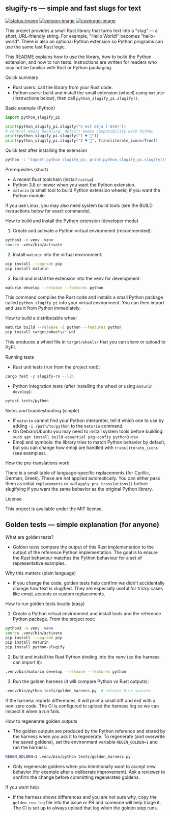 ## slugify-rs — simple and fast slugs for text

[![status-image]][status-link]
[![version-image]][version-link]
[![coverage-image]][coverage-link]

This project provides a small Rust library that turns text into a
"slug" — a short, URL-friendly string. For example, "Hello World!"
becomes "hello-world". There is also an optional Python extension so
Python programs can use the same fast Rust logic.

This README explains how to use the library, how to build the
Python extension, and how to run tests. Instructions are written for
readers who may not be familiar with Rust or Python packaging.

Quick summary

- Rust users: call the library from your Rust code.
- Python users: build and install the small extension (wheel) using
  `maturin` (instructions below), then call `python_slugify_pi.slugify()`.

Basic example (Python)

```python
import python_slugify_pi

print(python_slugify_pi.slugify("C'est déjà l'été!"))
# control emoji handling: default keeps compatibility with Python
print(python_slugify_pi.slugify("I ♥ 🚀"))
print(python_slugify_pi.slugify("I ♥ 🚀", transliterate_icons=True))
```

Quick test after installing the extension

```bash
python -c "import python_slugify_pi; print(python_slugify_pi.slugify(\"C'est déjà l'été!\"))"
```

Prerequisites (short)

- A recent Rust toolchain (install `rustup`).
- Python 3.8 or newer when you want the Python extension.
- `maturin` (a small tool to build Python extension wheels) if you
  want the Python module.

If you use Linux, you may also need system build tools (see the
BUILD instructions below for exact commands).

How to build and install the Python extension (developer mode)

1. Create and activate a Python virtual environment (recommended):

```bash
python3 -m venv .venv
source .venv/bin/activate
```

2. Install `maturin` into the virtual environment:

```bash
pip install --upgrade pip
pip install maturin
```

3. Build and install the extension into the venv for development:

```bash
maturin develop --release --features python
```

This command compiles the Rust code and installs a small Python package
called `python_slugify_pi` into your virtual environment. You can then
import and use it from Python immediately.

How to build a distributable wheel

```bash
maturin build --release -i python --features python
pip install target/wheels/*.whl
```

This produces a wheel file in `target/wheels/` that you can share or
upload to PyPI.

Running tests

- Rust unit tests (run from the project root):

```bash
cargo test -p slugify-rs --lib
```

- Python integration tests (after installing the wheel or using
  `maturin develop`):

```bash
pytest tests/python
```

Notes and troubleshooting (simple)

- If `maturin` cannot find your Python interpreter, tell it which one
  to use by adding `-i /path/to/python` to the `maturin` command.
- On Debian/Ubuntu you may need to install system tools before
  building: `sudo apt install build-essential pkg-config python3-dev`.
- Emoji and symbols: the library tries to match Python behavior by
  default, but you can change how emoji are handled with
  `transliterate_icons` (see examples).

How the pre-translations work

There is a small table of language-specific replacements (for
Cyrillic, German, Greek). These are not applied automatically. You can
either pass them as initial `replacements` or call
`apply_pre_translations()` before slugifying if you want the same
behavior as the original Python library.

License

This project is available under the MIT license.

Golden tests — simple explanation (for anyone)
------------------------------------------------

What are golden tests?

- Golden tests compare the output of this Rust implementation to the
  output of the reference Python implementation. The goal is to
  ensure the Rust behaviour matches the Python behaviour for a set
  of representative examples.

Why this matters (plain language)

- If you change the code, golden tests help confirm we didn't
  accidentally change how text is slugified. They are especially
  useful for tricky cases like emoji, accents or custom replacements.

How to run golden tests locally (easy)

1. Create a Python virtual environment and install tools and the
   reference Python package. From the project root:

```bash
python3 -m venv .venv
source .venv/bin/activate
pip install --upgrade pip
pip install maturin
pip install python-slugify
```

2. Build and install the Rust Python binding into the venv (so the
   harness can import it):

```bash
.venv/bin/maturin develop --release --features python
```

3. Run the golden harness (it will compare Python vs Rust outputs):

```bash
.venv/bin/python tests/golden_harness.py  # returns 0 on success
```

If the harness reports differences, it will print a small diff and
exit with a non-zero code. The CI is configured to upload the harness
log so we can inspect it when a run fails.

How to regenerate golden outputs

- The golden outputs are produced by the Python reference and stored
  by the harness when you ask it to regenerate. To regenerate (and
  overwrite the saved goldens), set the environment variable
  `REGEN_GOLDEN=1` and run the harness:

```bash
REGEN_GOLDEN=1 .venv/bin/python tests/golden_harness.py
```

- Only regenerate goldens when you intentionally want to accept new
  behavior (for example after a deliberate improvement). Ask a
  reviewer to confirm the change before committing regenerated
  goldens.

If you want help

- If the harness shows differences and you are not sure why, copy
  the `golden_run.log` file into the issue or PR and someone will
  help triage it. The CI is set up to always upload that log when the
  golden step runs.


[status-image]: https://github.com/gmaOCR/slugify-rs/actions/workflows/ci.yml/badge.svg
[status-link]: https://github.com/gmaOCR/slugify-rs/actions/workflows/ci.yml
[version-image]: https://img.shields.io/pypi/v/slugify-rs.svg
[version-link]: https://pypi.python.org/pypi/slugify-rs
[coverage-image]: https://codecov.io/gh/gmaOCR/slugify-rs/branch/master/graph/badge.svg
[coverage-link]: https://codecov.io/gh/gmaOCR/slugify-rs
